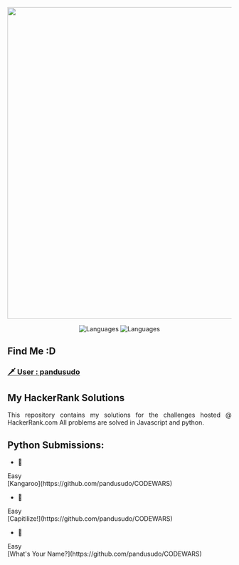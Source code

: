 <p align="center">
    <img width=700 src="https://i.imgur.com/YQnaKXf.png">
</p>

<p align="center">
  <img alt="Languages" src="https://img.shields.io/badge/Languages-JavaScript-brightgreen.svg?longCache=true&style=for-the-badge">
  <img alt="Languages" src="https://img.shields.io/badge/Languages-Python-blue.svg?longCache=true&style=for-the-badge">
</p>

## Find Me :D
### [ 🗡 User : pandusudo ](https://www.hackerrank.com/pandusudo)

## My HackerRank Solutions
<p align="justify">
This repository contains my solutions for the challenges hosted @ HackerRank.com
All problems are solved in Javascript and python.
</p>

## Python Submissions:

  - :green_book:
  <div class="text-green mb-2 ml-4">Easy</div>
  [Kangaroo](https://github.com/pandusudo/CODEWARS)
  
  - :green_book:
  <div class="text-green mb-2 ml-4">
    Easy
    </div>
  [Capitilize!](https://github.com/pandusudo/CODEWARS)

  - :green_book:
  <div class="text-green mb-2 ml-4">
    Easy
    </div>
  [What's Your Name?](https://github.com/pandusudo/CODEWARS)
